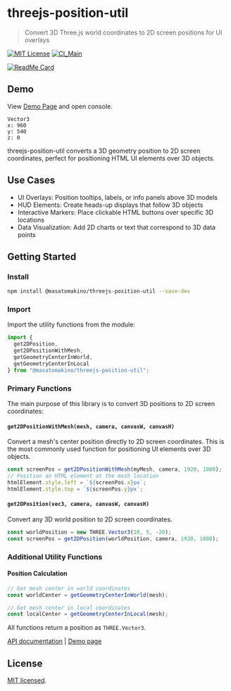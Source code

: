 # threejs-position-util

> Convert 3D Three.js world coordinates to 2D screen positions for UI overlays

[![MIT License](http://img.shields.io/badge/license-MIT-blue.svg?style=flat)](LICENSE)
[![CI_Main](https://github.com/MasatoMakino/threejs-position-util/actions/workflows/ci_main.yml/badge.svg)](https://github.com/MasatoMakino/threejs-position-util/actions/workflows/ci_main.yml)

[![ReadMe Card](https://github-readme-stats.vercel.app/api/pin/?username=MasatoMakino&repo=threejs-position-util&show_owner=true)](https://github.com/MasatoMakino/threejs-position-util)

## Demo

View [Demo Page](https://masatomakino.github.io/threejs-position-util/demo/) and open console.

```
Vector3
x: 960
y: 540
z: 0
```

threejs-position-util converts a 3D geometry position to 2D screen coordinates, perfect for positioning HTML UI elements over 3D objects.

## Use Cases

- UI Overlays: Position tooltips, labels, or info panels above 3D models
- HUD Elements: Create heads-up displays that follow 3D objects  
- Interactive Markers: Place clickable HTML buttons over specific 3D locations
- Data Visualization: Add 2D charts or text that correspond to 3D data points

## Getting Started

### Install

```bash
npm install @masatomakino/threejs-position-util --save-dev
```

### Import

Import the utility functions from the module:

```js
import { 
  get2DPosition, 
  get2DPositionWithMesh,
  getGeometryCenterInWorld,
  getGeometryCenterInLocal
} from "@masatomakino/threejs-position-util";
```

### Primary Functions

The main purpose of this library is to convert 3D positions to 2D screen coordinates:

#### `get2DPositionWithMesh(mesh, camera, canvasW, canvasH)`
Convert a mesh's center position directly to 2D screen coordinates. This is the most commonly used function for positioning UI elements over 3D objects.

```js
const screenPos = get2DPositionWithMesh(myMesh, camera, 1920, 1080);
// Position an HTML element at the mesh location
htmlElement.style.left = `${screenPos.x}px`;
htmlElement.style.top = `${screenPos.y}px`;
```

#### `get2DPosition(vec3, camera, canvasW, canvasH)`
Convert any 3D world position to 2D screen coordinates.

```js
const worldPosition = new THREE.Vector3(10, 5, -20);
const screenPos = get2DPosition(worldPosition, camera, 1920, 1080);
```

### Additional Utility Functions

#### Position Calculation
```js
// Get mesh center in world coordinates
const worldCenter = getGeometryCenterInWorld(mesh);

// Get mesh center in local coordinates  
const localCenter = getGeometryCenterInLocal(mesh);
```

All functions return a position as `THREE.Vector3`.

[API documentation](https://masatomakino.github.io/threejs-position-util/api/index.html) | [Demo page](https://masatomakino.github.io/threejs-position-util/demo/)

## License

[MIT licensed](LICENSE).

